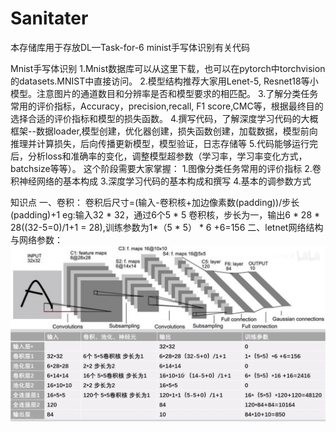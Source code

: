 # Sanitater
本存储库用于存放DL—Task-for-6 minist手写体识别有关代码

Mnist手写体识别
  1.Mnist数据库可以从这里下载，也可以在pytorch中torchvision的datasets.MNIST中直接访问。
  2.模型结构推荐大家用Lenet-5, Resnet18等小模型。注意图片的通道数目和分辨率是否和模型要求的相匹配。 
  3.了解分类任务常用的评价指标，Accuracy，precision,recall, F1 score,CMC等，根据最终目的选择合适的评价指标和模型的损失函数。
  4.撰写代码，了解深度学习代码的大概框架--数据loader,模型创建，优化器创建，损失函数创建，加载数据，模型前向推理并计算损失，后向传播更新模型，模型验证，日志存储等
  5.代码能够运行完后，分析loss和准确率的变化，调整模型超参数（学习率，学习率变化方式，batchsize等等）。
  这个阶段需要大家掌握：
  1.图像分类任务常用的评价指标
  2.卷积神经网络的基本构成
  3.深度学习代码的基本构成和撰写
  4.基本的调参数方式

知识点
一、卷积：
  卷积后尺寸=(输入-卷积核+加边像素数(padding))/步长(padding)+1
  eg:输入32 * 32，通过6个5 * 5 卷积核，步长为一，输出6 * 28 * 28((32-5=0)/1+1 = 28),训练参数为1*（5 * 5） * 6 +6=156
二、letnet网络结构与网络参数：
![image](https://github.com/Eason0921/Sanitater/blob/main/img_folder/letnet.jpg)
